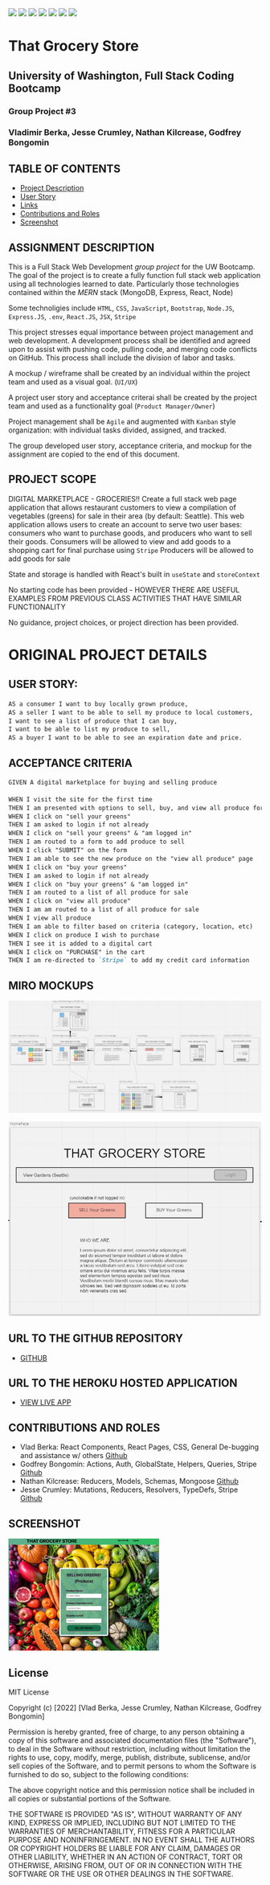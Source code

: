 <img src="https://img.shields.io/badge/html5%20-%23E34F26.svg?&style=for-the-badge&logo=html5&logoColor=white"/>
<img src="https://img.shields.io/badge/css3%20-%231572B6.svg?&style=for-the-badge&logo=css3&logoColor=white"/>
<img src="https://img.shields.io/badge/bootstrap%20-%23563D7C.svg?&style=for-the-badge&logo=bootstrap&logoColor=white"/> <img src="https://img.shields.io/badge/javascript%20-%23323330.svg?&style=for-the-badge&logo=javascript&logoColor=%23F7DF1E"/> <img src="https://img.shields.io/badge/node.js%20-%2343853D.svg?&style=for-the-badge&logo=node.js&logoColor=white"/> <img src="https://img.shields.io/badge/-ReactJs-61DAFB?logo=react"/> <img src="https://img.shields.io/badge/heroku%20-%23430098.svg?&style=for-the-badge&logo=heroku&logoColor=white"/>

# That Grocery Store

## University of Washington, Full Stack Coding Bootcamp

### Group Project #3

### Vladimir Berka, Jesse Crumley, Nathan Kilcrease, Godfrey Bongomin

## TABLE OF CONTENTS

- [Project Description](#project-description)
- [User Story](#user-story)
- [Links](#links)
- [Contributions and Roles](#contributions-and-roles)
- [Screenshot](#screenshot)

## ASSIGNMENT DESCRIPTION

This is a Full Stack Web Development *group project* for the UW Bootcamp. The goal of the project is to create a fully function full stack web application using all technologies learned to date. Particularly those technologies contained within the *MERN* stack (MongoDB, Express, React, Node)

Some technoligies include `HTML`, `CSS`, `JavaScript`, `Bootstrap`, `Node.JS`, `Express.JS`, `.env`, `React.JS`, `JSX`, `Stripe`

This project stresses equal importance between project management and web development. A development process shall be identified and agreed upon to assist with pushing code, pulling code, and merging code conflicts on GitHub. This process shall include the division of labor and tasks.

A mockup / wireframe shall be created by an individual within the project team and used as a visual goal. (`UI/UX`)

A project user story and acceptance criterai shall be created by the project  team and used as a functionality goal (`Product Manager/Owner`)

Project management shall be `Agile` and augmented with `Kanban` style organization: with individual tasks divided, assigned, and tracked.

The group developed user story, acceptance criteria, and mockup for the assignment are copied to the end of this document. 

## PROJECT SCOPE

DIGITAL MARKETPLACE - GROCERIES!!
Create a full stack web page application that allows restaurant customers to view a compilation of vegetables (greens) for sale in their area (by default: Seattle).
This web application allows users to create an account to serve two user bases: consumers who want to purchase goods, and producers who want to sell their goods.
Consumers will be allowed to view and add goods to a shopping cart for final purchase using `Stripe`
Producers will be allowed to add goods for sale

State and storage is handled with React's built in `useState` and `storeContext`

No starting code has been provided - HOWEVER THERE ARE USEFUL EXAMPLES FROM PREVIOUS CLASS ACTIVITIES THAT HAVE SIMILAR FUNCTIONALITY

No guidance, project choices, or project direction has been provided.

# ORIGINAL PROJECT DETAILS

## USER STORY:

```md
AS a consumer I want to buy locally grown produce,
AS a seller I want to be able to sell my produce to local customers,
I want to see a list of produce that I can buy,
I want to be able to list my produce to sell,
AS a buyer I want to be able to see an expiration date and price.
```

## ACCEPTANCE CRITERIA

```md
GIVEN A digital marketplace for buying and selling produce

WHEN I visit the site for the first time
THEN I am presented with options to sell, buy, and view all produce for sale
WHEN I click on "sell your greens" 
THEN I am asked to login if not already
WHEN I click on "sell your greens" & "am logged in"
THEN I am routed to a form to add produce to sell
WHEN I click "SUBMIT" on the form
THEN I am able to see the new produce on the "view all produce" page
WHEN I click on "buy your greens"
THEN I am asked to login if not already
WHEN I click on "buy your greens" & "am logged in"
THEN I am routed to a list of all produce for sale
WHEN I click on "view all produce"
THEN I am am routed to a list of all produce for sale
WHEN I view all produce
THEN I am able to filter based on criteria (category, location, etc)
WHEN I click on produce I wish to purchase
THEN I see it is added to a digital cart
WHEN I click on "PURCHASE" in the cart
THEN I am re-directed to `Stripe` to add my credit card information
```

## MIRO MOCKUPS

![Full Miro Mockup](./client/src/images/MIRO_Full_Board.png "Full Functionality Mockup, Miro Screenshot")

![Landing Page Mockup](./client/src/images/MIRO_HomePage.png "Landing Page Mockup, Miro Screenshot")

## URL TO THE GITHUB REPOSITORY

- [GITHUB](https://github.com/bongomin256/That_Grocery_Store)

## URL TO THE HEROKU HOSTED APPLICATION

- [VIEW LIVE APP](https://that-grocery-store.herokuapp.com/)

## CONTRIBUTIONS AND ROLES

- Vlad Berka: React Components, React Pages, CSS, General De-bugging and assistance w/ others [Github](https://github.com/vlad-berka)
- Godfrey Bongomin: Actions, Auth, GlobalState, Helpers, Queries, Stripe [Github](https://github.com/bongomin256)
- Nathan Kilcrease: Reducers, Models, Schemas, Mongoose [Github](https://github.com/batemanz)
- Jesse Crumley: Mutations, Reducers, Resolvers, TypeDefs, Stripe [Github](https://github.com/crumwj22)

## SCREENSHOT

<img src="client/src/images/TGS.png" width="300px">


## License

MIT License

Copyright (c) [2022] [Vlad Berka, Jesse Crumley, Nathan Kilcrease, Godfrey Bongomin]

Permission is hereby granted, free of charge, to any person obtaining a copy
of this software and associated documentation files (the "Software"), to deal
in the Software without restriction, including without limitation the rights
to use, copy, modify, merge, publish, distribute, sublicense, and/or sell
copies of the Software, and to permit persons to whom the Software is
furnished to do so, subject to the following conditions:

The above copyright notice and this permission notice shall be included in all
copies or substantial portions of the Software.

THE SOFTWARE IS PROVIDED "AS IS", WITHOUT WARRANTY OF ANY KIND, EXPRESS OR
IMPLIED, INCLUDING BUT NOT LIMITED TO THE WARRANTIES OF MERCHANTABILITY,
FITNESS FOR A PARTICULAR PURPOSE AND NONINFRINGEMENT. IN NO EVENT SHALL THE
AUTHORS OR COPYRIGHT HOLDERS BE LIABLE FOR ANY CLAIM, DAMAGES OR OTHER
LIABILITY, WHETHER IN AN ACTION OF CONTRACT, TORT OR OTHERWISE, ARISING FROM,
OUT OF OR IN CONNECTION WITH THE SOFTWARE OR THE USE OR OTHER DEALINGS IN THE
SOFTWARE.